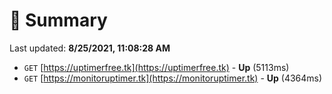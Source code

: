 # 📖 Summary
Last updated: **8/25/2021, 11:08:28 AM**

- `GET` [https://uptimerfree.tk](https://uptimerfree.tk) - **Up** (5113ms)
- `GET` [https://monitoruptimer.tk](https://monitoruptimer.tk) - **Up** (4364ms)
